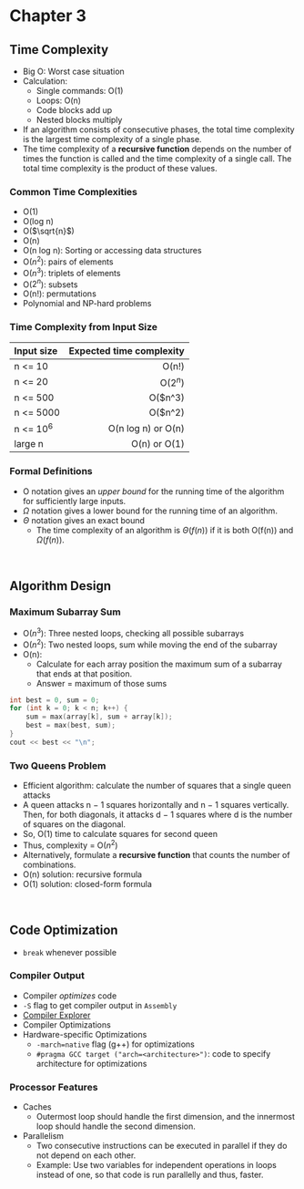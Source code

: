 # Chapter 3
## Time Complexity
- Big O: Worst case situation
- Calculation:
    - Single commands: O(1)
    - Loops: O(n)
    - Code blocks add up
    - Nested blocks multiply
- If an algorithm consists of consecutive phases, the total time complexity is the largest time complexity of a single phase.
- The time complexity of a **recursive function** depends on the number of times the function is called and the time complexity of a single call. The total time complexity is the product of these values.

### Common Time Complexities
- O(1)
- O(log n)
- O($\sqrt{n}$)
- O(n)
- O(n log n): Sorting or accessing data structures
- O($n^2$): pairs of elements
- O($n^3$): triplets of elements
- O($2^n$): subsets
- O(n!): permutations
- Polynomial and NP-hard problems

### Time Complexity from Input Size
| Input size | Expected time complexity |
| :--------- | ------------------------:|
| n <= 10 | O(n!) |
| n <= 20 | O($2^n$) |
| n <= 500 | O($n^3) |
| n <= 5000 | O($n^2) |
| n <= $10^6$ | O(n log n) or O(n) |
| large n | O(n) or O(1) |

### Formal Definitions
- O notation gives an *upper bound* for the running time of the algorithm for sufficiently large inputs.
- $\Omega$ notation gives a lower bound for the running time of an algorithm.
- $\Theta$ notation gives an exact bound
  - The time complexity of an algorithm is $\Theta(f(n))$ if it is both O(f(n)) and $\Omega(f(n))$.
<br>

## Algorithm Design
### Maximum Subarray Sum
- O($n^3$): Three nested loops, checking all possible subarrays
- O($n^2$): Two nested loops, sum while moving the end of the subarray
- O(n):
  - Calculate for each array position the maximum sum of a subarray that ends at that position.
  - Answer = maximum of those sums
```cpp
int best = 0, sum = 0;
for (int k = 0; k < n; k++) {
    sum = max(array[k], sum + array[k]);
    best = max(best, sum);
}
cout << best << "\n";
```

### Two Queens Problem
- Efficient algorithm: calculate the number of squares that a single queen attacks
- A queen attacks n − 1 squares horizontally and n − 1 squares vertically. Then, for both diagonals, it attacks d − 1 squares where d is the number of squares on the diagonal.
- So, O(1) time to calculate squares for second queen
- Thus, complexity = O($n^2$)
- Alternatively, formulate a **recursive function** that counts the number of combinations.
- O(n) solution: recursive formula
- O(1) solution: closed-form formula
<br>

## Code Optimization
- `break` whenever possible

### Compiler Output
- Compiler _optimizes_ code
- `-S` flag to get compiler output in `Assembly`
- [Compiler Explorer](https://godbolt.org)
- Compiler Optimizations
- Hardware-specific Optimizations
  - `-march=native` flag (g++) for optimizations
  - `#pragma GCC target ("arch=<architecture>")`: code to specify architecture for optimizations

### Processor Features
- Caches
  - Outermost loop should handle the first dimension, and the innermost
loop should handle the second dimension.
- Parallelism
  - Two consecutive instructions can be executed in parallel if they do not depend on each other.
  - Example: Use two variables for independent operations in loops instead of one, so that code is run parallelly and thus, faster.